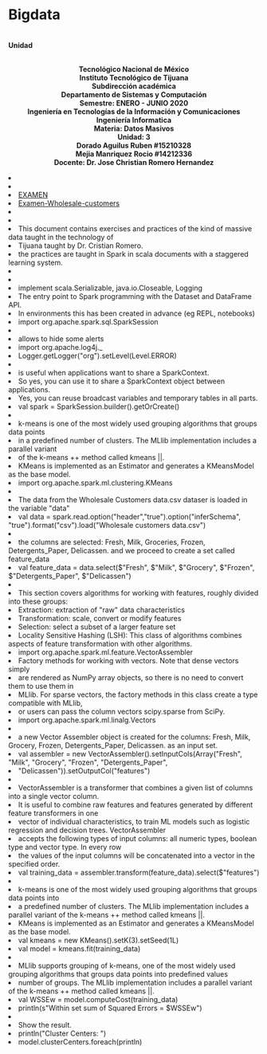 # Bigdata
<br><strong>Unidad </strong>
<p align="center">
<br><strong>Tecnológico Nacional de México</strong>
<br><strong>Instituto Tecnológico de Tijuana</strong>
<br><strong>Subdirección académica</strong>
<br><strong>Departamento de Sistemas y Computación</strong>
<br><strong>Semestre: ENERO - JUNIO 2020</strong>
<br><strong>Ingeniería en Tecnologías de la Información y Comunicaciones</strong>
<br><strong>Ingeniería Informatica</strong>
<br><strong>Materia: Datos Masivos</strong>
<br><strong>Unidad: 3</strong>
<br><strong>Dorado Aguilus Ruben #15210328</strong>
   <br><strong>Mejia Manriquez Rocio #14212336</strong>
<br><strong>Docente: Dr. Jose Christian Romero Hernandez</strong>
</p>

<li>
   <li>
<li><a href="https://github.com/rubens084/Bigdata/tree/Unidad3/Examen">EXAMEN</a>
<li><a href="https://github.com/rubens084/Bigdata/blob/Unidad3/Examen/ExamenU3.scala">Examen-Wholesale-customers</a>



<li>
<li>
<li>This document contains exercises and practices of the kind of massive data taught in the technology of 
<li>Tijuana taught by Dr. Cristian Romero.
<li>the practices are taught in Spark in scala documents with a staggered learning system.
<li>
   <li>


<li>implement scala.Serializable, java.io.Closeable, Logging
<li>The entry point to Spark programming with the Dataset and DataFrame API.
<li>In environments this has been created in advance (eg REPL, notebooks)
<li>import org.apache.spark.sql.SparkSession
<li>
<li>allows to hide some alerts
<li>import org.apache.log4j._
<li>Logger.getLogger("org").setLevel(Level.ERROR)
<li>
<li>is useful when applications want to share a SparkContext.
<li>So yes, you can use it to share a SparkContext object between applications.
<li>Yes, you can reuse broadcast variables and temporary tables in all parts.
<li>val spark = SparkSession.builder().getOrCreate()
<li>
<li>k-means is one of the most widely used grouping algorithms that groups data points
<li>in a predefined number of clusters. The MLlib implementation includes a parallel variant
<li>of the k-means ++ method called kmeans ||.
<li>KMeans is implemented as an Estimator and generates a KMeansModel as the base model.
<li>import org.apache.spark.ml.clustering.KMeans
<li>
<li>The data from the Wholesale Customers data.csv dataser is loaded in the variable "data"
<li>val data  = spark.read.option("header","true").option("inferSchema", "true").format("csv").load("Wholesale customers data.csv")
<li>
<li>the columns are selected: Fresh, Milk, Groceries, Frozen, Detergents_Paper, Delicassen. and we proceed to create a set called feature_data
<li>val feature_data = data.select($"Fresh", $"Milk", $"Grocery", $"Frozen", $"Detergents_Paper", $"Delicassen")
<li>
<li>This section covers algorithms for working with features, roughly divided into these groups:
<li>Extraction: extraction of "raw" data characteristics
<li>Transformation: scale, convert or modify features
<li>Selection: select a subset of a larger feature set
<li>Locality Sensitive Hashing (LSH): This class of algorithms combines aspects of feature transformation with other algorithms.
<li>import org.apache.spark.ml.feature.VectorAssembler
<li>Factory methods for working with vectors. Note that dense vectors simply
<li>are rendered as NumPy array objects, so there is no need to convert them to use them in
<li>MLlib. For sparse vectors, the factory methods in this class create a type compatible with MLlib,
<li>or users can pass the column vectors scipy.sparse from SciPy.
<li>import org.apache.spark.ml.linalg.Vectors
<li>
<li>a new Vector Assembler object is created for the columns: Fresh, Milk, Grocery, Frozen, Detergents_Paper, Delicassen. as an input set.
<li>val assembler = new VectorAssembler().setInputCols(Array("Fresh", "Milk", "Grocery", "Frozen", "Detergents_Paper", <li>"Delicassen")).setOutputCol("features")
<li>
<li>VectorAssembler is a transformer that combines a given list of columns into a single vector column.
<li>It is useful to combine raw features and features generated by different feature transformers in one
<li>vector of individual characteristics, to train ML models such as logistic regression and decision trees. VectorAssembler
<li>accepts the following types of input columns: all numeric types, boolean type and vector type. In every row
<li>the values ​​of the input columns will be concatenated into a vector in the specified order.
<li>val training_data = assembler.transform(feature_data).select($"features")
<li>
<li>k-means is one of the most widely used grouping algorithms that groups data points into
<li>a predefined number of clusters. The MLlib implementation includes a parallel variant of the k-means ++ method called kmeans ||.
<li>KMeans is implemented as an Estimator and generates a KMeansModel as the base model.
<li>val kmeans = new KMeans().setK(3).setSeed(1L)
<li>val model = kmeans.fit(training_data)
<li>
<li>MLlib supports grouping of k-means, one of the most widely used grouping algorithms that groups data points into predefined values
<li>number of groups. The MLlib implementation includes a parallel variant of the k-means ++ method called kmeans ||.
<li>val WSSEw = model.computeCost(training_data)
<li>println(s"Within set sum of Squared Errors = $WSSEw")
<li>
<li>Show the result.
<li>println("Cluster Centers: ")
<li>model.clusterCenters.foreach(println)



